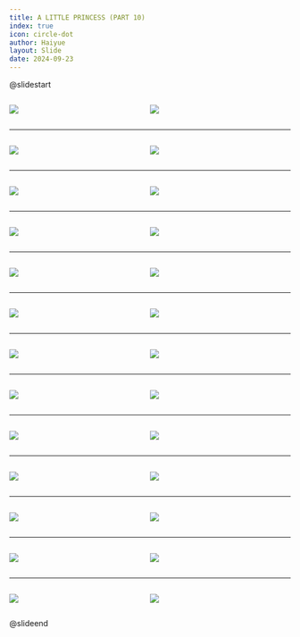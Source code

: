 ```yaml
---
title: A LITTLE PRINCESS (PART 10)
index: true
icon: circle-dot
author: Haiyue
layout: Slide
date: 2024-09-23
---
```

 
@slidestart

<div style="display:flex">
<div style="flex:1">

![](https://raw.githubusercontent.com/yclord/reading/refs/heads/master/english/Level-X/A%20LITTLE%20PRINCESS%20(PART%2010)/001.webp)
</div>
<div style="flex:1">

![](https://raw.githubusercontent.com/yclord/reading/refs/heads/master/english/Level-X/A%20LITTLE%20PRINCESS%20(PART%2010)/002.webp)
</div>
</div>

---

<div style="display:flex">
<div style="flex:1">

![](https://raw.githubusercontent.com/yclord/reading/refs/heads/master/english/Level-X/A%20LITTLE%20PRINCESS%20(PART%2010)/003.webp)
</div>
<div style="flex:1">

![](https://raw.githubusercontent.com/yclord/reading/refs/heads/master/english/Level-X/A%20LITTLE%20PRINCESS%20(PART%2010)/004.webp)
</div>
</div>

---

<div style="display:flex">
<div style="flex:1">

![](https://raw.githubusercontent.com/yclord/reading/refs/heads/master/english/Level-X/A%20LITTLE%20PRINCESS%20(PART%2010)/005.webp)
</div>
<div style="flex:1">

![](https://raw.githubusercontent.com/yclord/reading/refs/heads/master/english/Level-X/A%20LITTLE%20PRINCESS%20(PART%2010)/006.webp)
</div>
</div>

---

<div style="display:flex">
<div style="flex:1">

![](https://raw.githubusercontent.com/yclord/reading/refs/heads/master/english/Level-X/A%20LITTLE%20PRINCESS%20(PART%2010)/007.webp)
</div>
<div style="flex:1">

![](https://raw.githubusercontent.com/yclord/reading/refs/heads/master/english/Level-X/A%20LITTLE%20PRINCESS%20(PART%2010)/008.webp)
</div>
</div>

---

<div style="display:flex">
<div style="flex:1">

![](https://raw.githubusercontent.com/yclord/reading/refs/heads/master/english/Level-X/A%20LITTLE%20PRINCESS%20(PART%2010)/009.webp)
</div>
<div style="flex:1">

![](https://raw.githubusercontent.com/yclord/reading/refs/heads/master/english/Level-X/A%20LITTLE%20PRINCESS%20(PART%2010)/010.webp)
</div>
</div>

---

<div style="display:flex">
<div style="flex:1">

![](https://raw.githubusercontent.com/yclord/reading/refs/heads/master/english/Level-X/A%20LITTLE%20PRINCESS%20(PART%2010)/011.webp)
</div>
<div style="flex:1">

![](https://raw.githubusercontent.com/yclord/reading/refs/heads/master/english/Level-X/A%20LITTLE%20PRINCESS%20(PART%2010)/012.webp)
</div>
</div>

---

<div style="display:flex">
<div style="flex:1">

![](https://raw.githubusercontent.com/yclord/reading/refs/heads/master/english/Level-X/A%20LITTLE%20PRINCESS%20(PART%2010)/013.webp)
</div>
<div style="flex:1">

![](https://raw.githubusercontent.com/yclord/reading/refs/heads/master/english/Level-X/A%20LITTLE%20PRINCESS%20(PART%2010)/014.webp)
</div>
</div>

---

<div style="display:flex">
<div style="flex:1">

![](https://raw.githubusercontent.com/yclord/reading/refs/heads/master/english/Level-X/A%20LITTLE%20PRINCESS%20(PART%2010)/015.webp)
</div>
<div style="flex:1">

![](https://raw.githubusercontent.com/yclord/reading/refs/heads/master/english/Level-X/A%20LITTLE%20PRINCESS%20(PART%2010)/016.webp)
</div>
</div>

---

<div style="display:flex">
<div style="flex:1">

![](https://raw.githubusercontent.com/yclord/reading/refs/heads/master/english/Level-X/A%20LITTLE%20PRINCESS%20(PART%2010)/017.webp)
</div>
<div style="flex:1">

![](https://raw.githubusercontent.com/yclord/reading/refs/heads/master/english/Level-X/A%20LITTLE%20PRINCESS%20(PART%2010)/018.webp)
</div>
</div>

---

<div style="display:flex">
<div style="flex:1">

![](https://raw.githubusercontent.com/yclord/reading/refs/heads/master/english/Level-X/A%20LITTLE%20PRINCESS%20(PART%2010)/019.webp)
</div>
<div style="flex:1">

![](https://raw.githubusercontent.com/yclord/reading/refs/heads/master/english/Level-X/A%20LITTLE%20PRINCESS%20(PART%2010)/020.webp)
</div>
</div>

---

<div style="display:flex">
<div style="flex:1">

![](https://raw.githubusercontent.com/yclord/reading/refs/heads/master/english/Level-X/A%20LITTLE%20PRINCESS%20(PART%2010)/021.webp)
</div>
<div style="flex:1">

![](https://raw.githubusercontent.com/yclord/reading/refs/heads/master/english/Level-X/A%20LITTLE%20PRINCESS%20(PART%2010)/022.webp)
</div>
</div>

---

<div style="display:flex">
<div style="flex:1">

![](https://raw.githubusercontent.com/yclord/reading/refs/heads/master/english/Level-X/A%20LITTLE%20PRINCESS%20(PART%2010)/023.webp)
</div>
<div style="flex:1">

![](https://raw.githubusercontent.com/yclord/reading/refs/heads/master/english/Level-X/A%20LITTLE%20PRINCESS%20(PART%2010)/024.webp)
</div>
</div>

---

<div style="display:flex">
<div style="flex:1">

![](https://raw.githubusercontent.com/yclord/reading/refs/heads/master/english/Level-X/A%20LITTLE%20PRINCESS%20(PART%2010)/025.webp)
</div>
<div style="flex:1">

![](https://raw.githubusercontent.com/yclord/reading/refs/heads/master/english/Level-X/A%20LITTLE%20PRINCESS%20(PART%2010)/026.webp)
</div>
</div>

@slideend